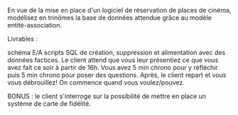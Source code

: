 En vue de la mise en place d'un logiciel de réservation de places de cinéma, modélisez en trinômes la base de données attendue grâce au modèle entité-association.

Livrables :

schéma E/A
scripts SQL de création, suppression et alimentation avec des données factices.
Le client attend que vous leur présentiez ce que vous avez fait ce soir à partir de 16h. Vous avez 5 min chrono pour y réfléchir puis 5 min chrono pour poser des questions.
Après, le client repart et vous vous débrouillez!
On commence quand vous voulez/pouvez.

BONUS : le client s'interroge sur la possibilité de mettre en place un système de carte de fidélité.
